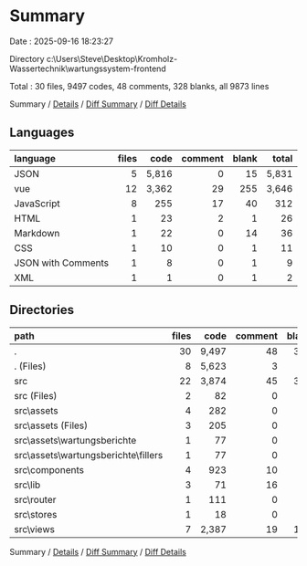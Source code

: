 # Summary

Date : 2025-09-16 18:23:27

Directory c:\\Users\\Steve\\Desktop\\Kromholz-Wassertechnik\\wartungssystem-frontend

Total : 30 files,  9497 codes, 48 comments, 328 blanks, all 9873 lines

Summary / [Details](details.md) / [Diff Summary](diff.md) / [Diff Details](diff-details.md)

## Languages
| language | files | code | comment | blank | total |
| :--- | ---: | ---: | ---: | ---: | ---: |
| JSON | 5 | 5,816 | 0 | 15 | 5,831 |
| vue | 12 | 3,362 | 29 | 255 | 3,646 |
| JavaScript | 8 | 255 | 17 | 40 | 312 |
| HTML | 1 | 23 | 2 | 1 | 26 |
| Markdown | 1 | 22 | 0 | 14 | 36 |
| CSS | 1 | 10 | 0 | 1 | 11 |
| JSON with Comments | 1 | 8 | 0 | 1 | 9 |
| XML | 1 | 1 | 0 | 1 | 2 |

## Directories
| path | files | code | comment | blank | total |
| :--- | ---: | ---: | ---: | ---: | ---: |
| . | 30 | 9,497 | 48 | 328 | 9,873 |
| . (Files) | 8 | 5,623 | 3 | 24 | 5,650 |
| src | 22 | 3,874 | 45 | 304 | 4,223 |
| src (Files) | 2 | 82 | 0 | 13 | 95 |
| src\\assets | 4 | 282 | 0 | 14 | 296 |
| src\\assets (Files) | 3 | 205 | 0 | 2 | 207 |
| src\\assets\\wartungsberichte | 1 | 77 | 0 | 12 | 89 |
| src\\assets\\wartungsberichte\\fillers | 1 | 77 | 0 | 12 | 89 |
| src\\components | 4 | 923 | 10 | 84 | 1,017 |
| src\\lib | 3 | 71 | 16 | 18 | 105 |
| src\\router | 1 | 111 | 0 | 8 | 119 |
| src\\stores | 1 | 18 | 0 | 2 | 20 |
| src\\views | 7 | 2,387 | 19 | 165 | 2,571 |

Summary / [Details](details.md) / [Diff Summary](diff.md) / [Diff Details](diff-details.md)